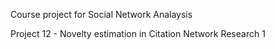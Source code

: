 Course project for Social Network Analaysis

Project 12 - Novelty estimation in Citation Network Research 1

